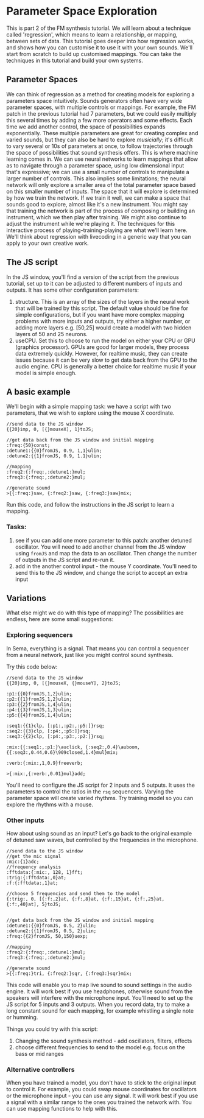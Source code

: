 # Parameter Space Exploration

This is part 2 of the FM synthesis tutorial. We will learn about a technique called 'regression', which means to learn a relationship, or mapping, between sets of data. This tutorial goes deeper into how regression works, and shows how you can customise it to use it with your own sounds.  We'll start from scratch to build up customised mappings. You can take the techniques in this tutorial and build your own systems.

## Parameter Spaces

We can think of regression as a method for creating models for exploring a parameters space intuitively.  Sounds generators often have very wide parameter spaces, with multiple controls or mappings. For example, the FM patch in the previous tutorial had 7 parameters, but we could easily multiply this several times by adding a few more operators and some effects.  Each time we add another control, the space of possibilities expands exponentially. These multiple parameters are great for creating complex and varied sounds, but they can also be hard to explore *musicially*; it's difficult to vary several or 10s of parameters at once, to follow trajectories through the space of possibilities that sound synthesis offers.  This is where machine learning comes in. We can use neural networks to learn mappings that allow as to navigate through a parameter space, using low dimensional input that's expressive; we can use a small number of controls to manipulate a larger number of controls.  This also implies some limitations; the neural network will only explore a smaller area of the total parameter space based on this smaller number of inputs.  The space that it will explore is determined by how we train the network.  If we train it well, we can make a space that sounds good to explore, almost like it's a new instrument.  You might say that training the network is part of the process of composing or building an instrument, which we then play after training.  We might also continue to adjust the instrument while we're playing it.  The techniques for this interactive process of playing-training-playing are what we'll learn here. We'll think about regression with livecoding in a generic way that you can apply to your own creative work.

## The JS script

In the JS window, you'll find a version of the script from the previous tutorial, set up to it can be adjusted to different numbers of inputs and outputs. It has some other configuration parameters:

1. structure.  This is an array of the sizes of the layers in the neural work that will be trained by this script.  The default value should be fine for simple configurations, but if you want have more complex mapping problems with more inputs and outputs, try either a higher number, or adding more layers e.g. [50,25] would create a model with two hidden layers of 50 and 25 neurons.
2. useCPU.  Set this to choose to run the model on either your CPU or GPU (graphics processor). GPUs are good for larger models, they process data extremely quickly. However, for realtime music, they can create issues because it can be very slow to get data back from the GPU to the audio engine. CPU is generally a better choice for realtime music if your model is simple enough.


## A basic example

We'll begin with a simple mapping task: we have a script with two parameters, that we wish to explore using the mouse X coordinate.

```
//send data to the JS window
{{20}imp, 0, [{}mouseX], 1}toJS;

//get data back from the JS window and initial mapping
:freq:{50}const;
:detune1:{{0}fromJS, 0.9, 1,1}ulin;
:detune2:{{1}fromJS, 0.9, 1.1}ulin;

//mapping
:freq2:{:freq:,:detune1:}mul;
:freq3:{:freq:,:detune2:}mul;

//generate sound
>{{:freq:}saw, {:freq2:}saw, {:freq3:}saw}mix;
```

Run this code, and follow the instructions in the JS script to learn a mapping.


### Tasks:

1. see if you can add one more parameter to this patch: another detuned oscillator.  You will need to add another channel from the JS window using ```fromJS``` and map the data to an oscillator. Then change the number of outputs in the JS script and re-run it.
2. add in the another control input - the mouse Y coordinate.  You'll need to send this to the JS window, and change the script to accept an extra input


## Variations

What else might we do with this type of mapping? The possibilities are endless, here are some small suggestions:

### Exploring sequencers

In Sema, everything is a signal.  That means you can control a sequencer from a neural network, just like you might control sound synthesis.

Try this code below:

```
//send data to the JS window
{{20}imp, 0, [{}mouseX, {}mouseY], 2}toJS;

:p1:{{0}fromJS,1,2}ulin;
:p2:{{1}fromJS,1,2}ulin;
:p3:{{2}fromJS,1,4}ulin;
:p4:{{3}fromJS,1,3}ulin;
:p5:{{4}fromJS,1,4}ulin;

:seq1:{{1}clp, [:p1:,:p2:,:p5:]}rsq;
:seq2:{{3}clp, [:p4:,:p5:]}rsq;
:seq3:{{2}clp, [:p4:,:p3:,:p2:]}rsq;

:mix:{{:seq1:,:p1:}\auclick, {:seq2:,0.4}\auboom, {{:seq3:,0.44,0.6}\909closed,1.4}mul}mix;

:verb:{:mix:,1,0.9}freeverb;

>{:mix:,{:verb:,0.01}mul}add;

```

You'll need to configure the JS script for 2 inputs and 5 outputs. It uses the parameters to control the ratios in the ```rsq``` sequencers.  Varying the parameter space will create varied rhythms.  Try training model so you can explore the rhythms with a mouse.


### Other inputs

How about using sound as an input?  Let's go back to the original example of detuned saw waves, but controlled by the frequencies in the microphone.

```
//send data to the JS window
//get the mic signal
:mic:{1}adc;
//frequency analysis
:fftdata:{:mic:, 128, 1}fft;
:trig:{:fftdata:,0}at;
:f:{:fftdata:,1}at;

//choose 5 frequencies and send them to the model
{:trig:, 0, [{:f:,2}at, {:f:,8}at, {:f:,15}at, {:f:,25}at, {:f:,40}at], 5}toJS;


//get data back from the JS window and initial mapping
:detune1:{{0}fromJS, 0.5, 2}ulin;
:detune2:{{1}fromJS, 0.5, 2}ulin;
:freq:{{2}fromJS, 50,150}uexp;

//mapping
:freq2:{:freq:,:detune1:}mul;
:freq3:{:freq:,:detune2:}mul;

//generate sound
>{{:freq:}tri, {:freq2:}sqr, {:freq3:}sqr}mix;
```

This code will enable you to map live sound to sound settings in the audio engine. It will work best if you use headphones, otherwise sound from the speakers will interfere with the microphone input.  You'll need to set up the JS script for 5 inputs and 3 outputs.  When you record data, try to make a long constant sound for each mapping, for example whistling a single note or humming.

Things you could try with this script:
1. Changing the sound synthesis method - add oscillators, filters, effects
2. choose different frequencies to send to the model e.g. focus on the bass or mid ranges


### Alternative controllers

When you have trained a model, you don't have to stick to the original input to control it. For example, you could swap mouse coordinates for oscillators or the microphone input - you can use any signal. It will work best if you use a signal with a similar range to the ones you trained the network with. You can use mapping functions to help with this.
